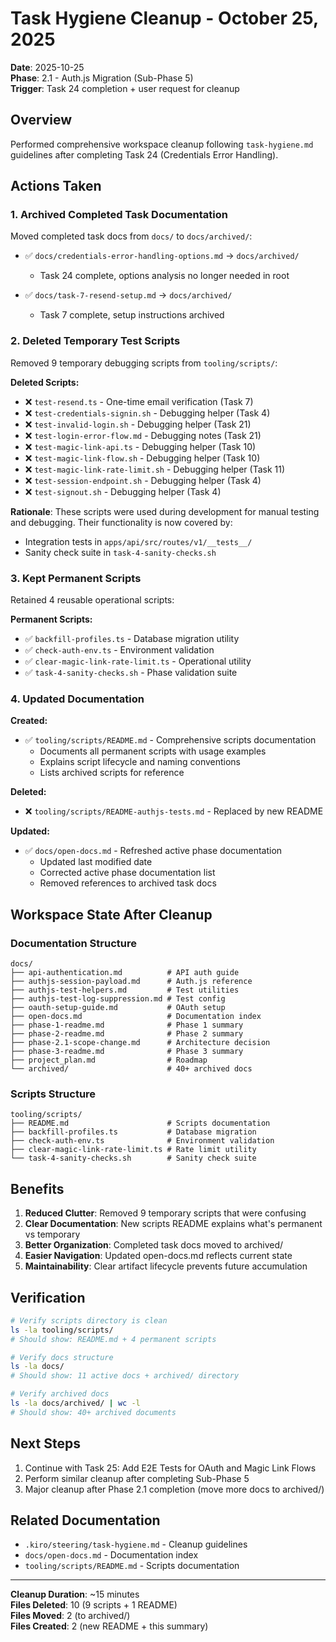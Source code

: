 # Task Hygiene Cleanup - October 25, 2025

**Date**: 2025-10-25  
**Phase**: 2.1 - Auth.js Migration (Sub-Phase 5)  
**Trigger**: Task 24 completion + user request for cleanup

## Overview

Performed comprehensive workspace cleanup following `task-hygiene.md` guidelines after completing Task 24 (Credentials Error Handling).

## Actions Taken

### 1. Archived Completed Task Documentation

Moved completed task docs from `docs/` to `docs/archived/`:

- ✅ `docs/credentials-error-handling-options.md` → `docs/archived/`
  - Task 24 complete, options analysis no longer needed in root
  
- ✅ `docs/task-7-resend-setup.md` → `docs/archived/`
  - Task 7 complete, setup instructions archived

### 2. Deleted Temporary Test Scripts

Removed 9 temporary debugging scripts from `tooling/scripts/`:

**Deleted Scripts:**
- ❌ `test-resend.ts` - One-time email verification (Task 7)
- ❌ `test-credentials-signin.sh` - Debugging helper (Task 4)
- ❌ `test-invalid-login.sh` - Debugging helper (Task 21)
- ❌ `test-login-error-flow.md` - Debugging notes (Task 21)
- ❌ `test-magic-link-api.ts` - Debugging helper (Task 10)
- ❌ `test-magic-link-flow.sh` - Debugging helper (Task 10)
- ❌ `test-magic-link-rate-limit.sh` - Debugging helper (Task 11)
- ❌ `test-session-endpoint.sh` - Debugging helper (Task 4)
- ❌ `test-signout.sh` - Debugging helper (Task 4)

**Rationale**: These scripts were used during development for manual testing and debugging. Their functionality is now covered by:
- Integration tests in `apps/api/src/routes/v1/__tests__/`
- Sanity check suite in `task-4-sanity-checks.sh`

### 3. Kept Permanent Scripts

Retained 4 reusable operational scripts:

**Permanent Scripts:**
- ✅ `backfill-profiles.ts` - Database migration utility
- ✅ `check-auth-env.ts` - Environment validation
- ✅ `clear-magic-link-rate-limit.ts` - Operational utility
- ✅ `task-4-sanity-checks.sh` - Phase validation suite

### 4. Updated Documentation

**Created:**
- ✅ `tooling/scripts/README.md` - Comprehensive scripts documentation
  - Documents all permanent scripts with usage examples
  - Explains script lifecycle and naming conventions
  - Lists archived scripts for reference

**Deleted:**
- ❌ `tooling/scripts/README-authjs-tests.md` - Replaced by new README

**Updated:**
- ✅ `docs/open-docs.md` - Refreshed active phase documentation
  - Updated last modified date
  - Corrected active phase documentation list
  - Removed references to archived task docs

## Workspace State After Cleanup

### Documentation Structure

```
docs/
├── api-authentication.md          # API auth guide
├── authjs-session-payload.md      # Auth.js reference
├── authjs-test-helpers.md         # Test utilities
├── authjs-test-log-suppression.md # Test config
├── oauth-setup-guide.md           # OAuth setup
├── open-docs.md                   # Documentation index
├── phase-1-readme.md              # Phase 1 summary
├── phase-2-readme.md              # Phase 2 summary
├── phase-2.1-scope-change.md      # Architecture decision
├── phase-3-readme.md              # Phase 3 summary
├── project_plan.md                # Roadmap
└── archived/                      # 40+ archived docs
```

### Scripts Structure

```
tooling/scripts/
├── README.md                      # Scripts documentation
├── backfill-profiles.ts           # Database migration
├── check-auth-env.ts              # Environment validation
├── clear-magic-link-rate-limit.ts # Rate limit utility
└── task-4-sanity-checks.sh        # Sanity check suite
```

## Benefits

1. **Reduced Clutter**: Removed 9 temporary scripts that were confusing
2. **Clear Documentation**: New scripts README explains what's permanent vs temporary
3. **Better Organization**: Completed task docs moved to archived/
4. **Easier Navigation**: Updated open-docs.md reflects current state
5. **Maintainability**: Clear artifact lifecycle prevents future accumulation

## Verification

```bash
# Verify scripts directory is clean
ls -la tooling/scripts/
# Should show: README.md + 4 permanent scripts

# Verify docs structure
ls -la docs/
# Should show: 11 active docs + archived/ directory

# Verify archived docs
ls -la docs/archived/ | wc -l
# Should show: 40+ archived documents
```

## Next Steps

1. Continue with Task 25: Add E2E Tests for OAuth and Magic Link Flows
2. Perform similar cleanup after completing Sub-Phase 5
3. Major cleanup after Phase 2.1 completion (move more docs to archived/)

## Related Documentation

- `.kiro/steering/task-hygiene.md` - Cleanup guidelines
- `docs/open-docs.md` - Documentation index
- `tooling/scripts/README.md` - Scripts documentation

---

**Cleanup Duration**: ~15 minutes  
**Files Deleted**: 10 (9 scripts + 1 README)  
**Files Moved**: 2 (to archived/)  
**Files Created**: 2 (new README + this summary)
